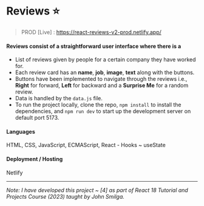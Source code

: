 # Reviews ⭐

> PROD [Live] : https://react-reviews-v2-prod.netlify.app/

#### Reviews consist of a straightforward user interface where there is a

- List of reviews given by people for a certain company they have worked for.
- Each review card has an **name**, **job**, **image**, **text** along with the buttons.
- Buttons have been implemented to navigate through the reviews i.e., **Right** for forward, **Left** for backward and a **Surprise Me** for a random review.
- Data is handled by the `data.js` file.
- To run the project locally, clone the repo, `npm install` to install the dependencies, and `npm run dev` to start up the development server on default port 5173.

#### Languages

HTML, CSS, JavaScript, ECMAScript, React - Hooks ~ useState

#### Deployment / Hosting

Netlify

---

_Note: I have developed this project ~ [4] as part of React 18 Tutorial and Projects Course (2023) taught by John Smilga._
